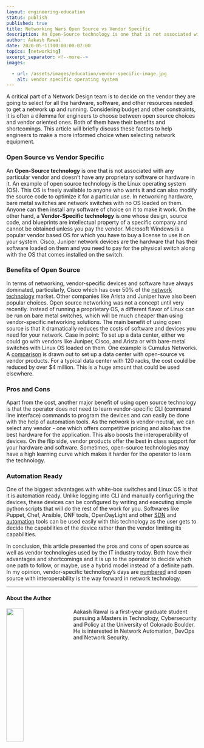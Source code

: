 ```yaml
---
layout: engineering-education
status: publish
published: true
title: Networking Wars Open Source vs Vendor Specific  
description: An Open-Source technology is one that is not associated with any particular vendor and doesn’t have any proprietary software or hardware in it. A Vendor-Specific technology is one whose design, source code, and blueprints are intellectual property if that company and cannot be obtained unless you pay to the vendor.
author: Aakash Rawal
date: 2020-05-11T00:00:00-07:00
topics: [networking]
excerpt_separator: <!--more-->
images:

  - url: /assets/images/education/vendor-specific-image.jpg
    alt: vendor specific operating system
---
```

A critical part of a Network Design team is to decide on the vendor they are going to select for all the hardware, software, and other resources needed to get a network up and running. Considering budget and other constraints, it is often a dilemma for engineers to choose between open source choices and vendor oriented ones. Both of them have their benefits and shortcomings. This article will briefly discuss these factors to help engineers to make a more informed choice when selecting network equipment.
<!--more-->

### Open Source vs Vendor Specific
An **Open-Source technology** is one that is not associated with any particular vendor and doesn’t have any proprietary software or hardware in it. An example of open source technology is the Linux operating system (OS). This OS is freely available to anyone who wants it and can also modify the source code to optimize it for a particular use. In networking hardware, bare metal switches are network switches with no OS loaded on them. Anyone can then install any software of choice on it to make it work. On the other hand, a **Vendor-Specific technology** is one whose design, source code, and blueprints are intellectual property of a specific company and cannot be obtained unless you pay the vendor. Microsoft Windows is a popular vendor based OS for which you have to buy a license to use it on your system. Cisco, Juniper network devices are the hardware that has their software loaded on them and you need to pay for the physical switch along with the OS that comes installed on the switch.

### Benefits of Open Source
In terms of networking, vendor-specific devices and software have always dominated, particularly, Cisco which has over 50% of the [network technology](https://www.networkworld.com/article/3038301/ciscos-dominance-continues.html) market. Other companies like Arista and Juniper have also been popular choices. Open source networking was not a concept until very recently. Instead of running a proprietary OS, a different flavor of Linux can be run on bare metal switches, which will be much cheaper than using vendor-specific networking solutions. The main benefit of using open source is that it dramatically reduces the costs of software and devices you need for your network. Case in point: To set up a data center, either we could go with vendors like Juniper, Cisco, and Arista or with bare-metal switches with Linux OS loaded on them. One example is Cumulus Networks. A [comparison](https://cumulusnetworks.com/products/total-cost-ownership/) is drawn out to set up a data center with open-source vs vendor products. For a typical data center with 120 racks, the cost could be reduced by over $4 million. This is a huge amount that could be used elsewhere.

### Pros and Cons
Apart from the cost, another major benefit of using open source technology is that the operator does not need to learn vendor-specific CLI (command line interface) commands to program the devices and can easily be done with the help of automation tools. As the network is vendor-neutral, we can select any vendor - one which offers competitive pricing and also has the best hardware for the application. This also boosts the interoperability of devices. On the flip side, vendor products offer the best in class support for your hardware and software. Sometimes, open-source technologies may have a high learning curve which makes it harder for the operator to learn the technology.

### Automation Ready
One of the biggest advantages with white-box switches and Linux OS is that it is automation ready. Unlike logging into CLI and manually configuring the devices, these devices can be configured by writing and executing simple python scripts that will do the rest of the work for you. Softwares like Puppet, Chef, Ansible, ONF tools, OpenDayLight and other [SDN](https://www.networkcomputing.com/networking/10-sdn-platform-options) and [automation](https://www.rogerperkin.co.uk/network-automation/tools/) tools can be used easily with this technology as the user gets to decide the capabilities of the device rather than the vendor limiting its capabilities.

In conclusion, this article presented the pros and cons of open source as well as vendor technologies used by the IT industry today. Both have their advantages and shortcomings and it is up to the operator to decide which one path to follow, or maybe, use a hybrid model instead of a definite path. In my opinion, vendor-specific technology’s days are [numbered](https://techcrunch.com/2019/01/12/how-open-source-software-took-over-the-world/) and open source with interoperability is the way forward in network technology.

---

#### About the Author
<img style="float: left; padding-right: 5%; margin-bottom: 10px; width:30%;" src="/assets/images/education/authors/aakash-rawal.jpeg">Aakash Rawal is  a first-year graduate student pursuing a Masters in Technology, Cybersecurity and Policy at the University of Colorado Boulder. He is interested in Network Automation, DevOps and Network Security.
